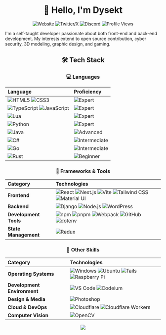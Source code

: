 <div align="center">

# 👋 Hello, I'm Dysekt

[![Website](https://img.shields.io/badge/Website-FF7139?style=for-the-badge&logo=Firefox-Browser&logoColor=white)](https://DysektAI.com)
[![Twitter/X](https://img.shields.io/badge/Twitter-@Dys__AI-000000?style=flat-square&logo=x&logoColor=white)](https://twitter.com/Dys_AI)
[![Discord](https://img.shields.io/badge/Discord-5865F2?style=for-the-badge&logo=discord&logoColor=white)](https://discord.gg/tev8PAYJ83)
![Profile Views](https://komarev.com/ghpvc/?username=DysektAI&color=blueviolet&style=for-the-badge)

</div>

I'm a self-taught developer passionate about both front-end and back-end development. My interests extend to open source contribution, cyber security, 3D modeling, graphic design, and gaming.

<div align="center">

## 🛠️ Tech Stack

### 💻 Languages

| Language | Proficiency |
|:--------|:------------|
| ![HTML5](https://img.shields.io/badge/HTML5-E34F26?style=for-the-badge&logo=html5&logoColor=white) ![CSS3](https://img.shields.io/badge/CSS3-1572B6?style=for-the-badge&logo=css3&logoColor=white) | ![Expert](https://img.shields.io/badge/⬤⬤⬤⬤⬤-Expert-22c55e?style=for-the-badge) |
| ![TypeScript](https://img.shields.io/badge/TypeScript-3178C6?style=for-the-badge&logo=typescript&logoColor=white) ![JavaScript](https://img.shields.io/badge/JavaScript-F7DF1E?style=for-the-badge&logo=javascript&logoColor=black) | ![Expert](https://img.shields.io/badge/⬤⬤⬤⬤⬤-Expert-22c55e?style=for-the-badge) |
| ![Lua](https://img.shields.io/badge/Lua-2C2D72?style=for-the-badge&logo=lua&logoColor=white) | ![Expert](https://img.shields.io/badge/⬤⬤⬤⬤⬤-Expert-22c55e?style=for-the-badge) |
| ![Python](https://img.shields.io/badge/Python-3776AB?style=for-the-badge&logo=python&logoColor=white) | ![Expert](https://img.shields.io/badge/⬤⬤⬤⬤⬤-Expert-22c55e?style=for-the-badge) |
| ![Java](https://img.shields.io/badge/Java-ED8B00?style=for-the-badge&logo=openjdk&logoColor=white) | ![Advanced](https://img.shields.io/badge/⬤⬤⬤⬤◯-Advanced-3b82f6?style=for-the-badge) |
| ![C#](https://img.shields.io/badge/C%23-239120?style=for-the-badge&logo=c-sharp&logoColor=white) | ![Intermediate](https://img.shields.io/badge/⬤⬤⬤◯◯-Intermediate-eab308?style=for-the-badge) |
| ![Go](https://img.shields.io/badge/Go-00ADD8?style=for-the-badge&logo=go&logoColor=white) | ![Intermediate](https://img.shields.io/badge/⬤⬤⬤◯◯-Intermediate-eab308?style=for-the-badge) |
| ![Rust](https://img.shields.io/badge/Rust-000000?style=for-the-badge&logo=rust&logoColor=white) | ![Beginner](https://img.shields.io/badge/⬤◯◯◯◯-Beginner-f97316?style=for-the-badge) |

### 🧰 Frameworks & Tools

| Category | Technologies |
|:--------|:------------|
| **Frontend** | ![React](https://img.shields.io/badge/React-61DAFB?style=for-the-badge&logo=react&logoColor=black) ![Next.js](https://img.shields.io/badge/Next.js-000000?style=for-the-badge&logo=nextdotjs&logoColor=white) ![Vite](https://img.shields.io/badge/Vite-646CFF?style=for-the-badge&logo=vite&logoColor=white) ![Tailwind CSS](https://img.shields.io/badge/Tailwind_CSS-06B6D4?style=for-the-badge&logo=tailwindcss&logoColor=white) ![Material UI](https://img.shields.io/badge/Material_UI-0081CB?style=for-the-badge&logo=mui&logoColor=white) |
| **Backend** | ![Django](https://img.shields.io/badge/Django-092E20?style=for-the-badge&logo=django&logoColor=white) ![Node.js](https://img.shields.io/badge/Node.js-339933?style=for-the-badge&logo=nodedotjs&logoColor=white) ![WordPress](https://img.shields.io/badge/WordPress-21759B?style=for-the-badge&logo=wordpress&logoColor=white) |
| **Development Tools** | ![npm](https://img.shields.io/badge/npm-CB3837?style=for-the-badge&logo=npm&logoColor=white) ![pnpm](https://img.shields.io/badge/pnpm-F69220?style=for-the-badge&logo=pnpm&logoColor=4e4e4e) ![Webpack](https://img.shields.io/badge/Webpack-8DD6F9?style=for-the-badge&logo=webpack&logoColor=black) ![GitHub](https://img.shields.io/badge/GitHub-181717?style=for-the-badge&logo=github&logoColor=white) ![dotenv](https://img.shields.io/badge/dotenv-black?style=for-the-badge&logo=dotenv&logoColor=ECD53F) |
| **State Management** | ![Redux](https://img.shields.io/badge/Redux-764ABC?style=for-the-badge&logo=redux&logoColor=white) |

### 🔧 Other Skills

| Category | Technologies |
|:--------|:------------|
| **Operating Systems** | ![Windows](https://img.shields.io/badge/Windows-0078D6?style=for-the-badge&logo=windows&logoColor=white) ![Ubuntu](https://img.shields.io/badge/ubuntu-E95420?style=for-the-badge&logo=ubuntu&logoColor=white) ![Tails](https://img.shields.io/badge/tails-56347C?style=for-the-badge&logo=tails&logoColor=white) ![Raspberry Pi](https://img.shields.io/badge/Raspberry_Pi-A22846?style=for-the-badge&logo=raspberrypi&logoColor=white) |
| **Development Environment** | ![VS Code](https://img.shields.io/badge/VS_Code-007ACC?style=for-the-badge&logo=visualstudiocode&logoColor=white) ![Codeium](https://img.shields.io/badge/codeium-09B6A2?style=for-the-badge&logo=codeium&logoColor=white) |
| **Design & Media** | ![Photoshop](https://img.shields.io/badge/Photoshop-31A8FF?style=for-the-badge&logo=adobephotoshop&logoColor=white) |
| **Cloud & DevOps** | ![Cloudflare](https://img.shields.io/badge/Cloudflare-F38020?style=for-the-badge&logo=cloudflare&logoColor=white) ![Cloudflare Workers](https://img.shields.io/badge/Cloudflare_Workers-F38020?style=for-the-badge&logo=cloudflare&logoColor=white) |
| **Computer Vision** | ![OpenCV](https://img.shields.io/badge/OpenCV-5C3EE8?style=for-the-badge&logo=opencv&logoColor=white) |

<img src="https://capsule-render.vercel.app/api?type=waving&color=gradient&height=100&section=footer" />

</div>
